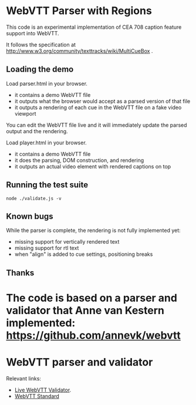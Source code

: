 # WebVTT Parser with Regions

This code is an experimental implementation of CEA 708 caption feature support into WebVTT.

It follows the specification at http://www.w3.org/community/texttracks/wiki/MultiCueBox .


## Loading the demo

Load parser.html in your browser.
* it contains a demo WebVTT file
* it outputs what the browser would accept as a parsed version of that file
* it outputs a rendering of each cue in the WebVTT file on a fake video viewport

You can edit the WebVTT file live and it will immediately update the parsed output and the rendering.

Load player.html in your browser.
* it contains a demo WebVTT file
* it does the parsing, DOM construction, and rendering
* it outputs an actual video element with rendered captions on top

## Running the test suite

```
node ./validate.js -v
```

## Known bugs

While the parser is complete, the rendering is not fully implemented yet:
* missing support for vertically rendered text
* missing support for rtl text
* when "align" is added to cue settings, positioning breaks

## Thanks

The code is based on a parser and validator that Anne van Kestern implemented:
https://github.com/annevk/webvtt
=======
WebVTT parser and validator
===========================

Relevant links:

* [Live WebVTT Validator](http://quuz.org/webvtt/).
* [WebVTT Standard](http://dev.w3.org/html5/webvtt/)
